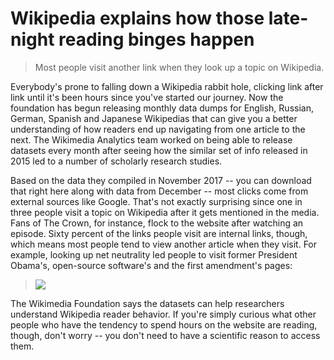 # Wikipedia explains how those late-night reading binges happen

> Most people visit another link when they look up a topic on Wikipedia. 

Everybody's prone to falling down a Wikipedia rabbit hole, clicking link after link until it's been hours since you've started our journey. Now the foundation has begun releasing monthly data dumps for English, Russian, German, Spanish and Japanese Wikipedias that can give you a better understanding of how readers end up navigating from one article to the next. The Wikimedia Analytics team worked on being able to release datasets every month after seeing how the similar set of info released in 2015 led to a number of scholarly research studies.

Based on the data they compiled in November 2017 -- you can download that right here along with data from December -- most clicks come from external sources like Google. That's not exactly surprising since one in three people visit a topic on Wikipedia after it gets mentioned in the media. Fans of The Crown, for instance, flock to the website after watching an episode. Sixty percent of the links people visit are internal links, though, which means most people tend to view another article when they visit. For example, looking up net neutrality led people to visit former President Obama's, open-source software's and the first amendment's pages:

> ![](https://s.aolcdn.com/hss/storage/midas/f700b35bb45af63a24056367cdf66af3/206041333/net-neutrality-clickstream.jpg) 

The Wikimedia Foundation says the datasets can help researchers understand Wikipedia reader behavior. If you're simply curious what other people who have the tendency to spend hours on the website are reading, though, don't worry -- you don't need to have a scientific reason to access them. 